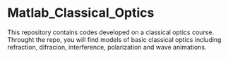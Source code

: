 # Matlab_Classical_Optics
This repository contains codes developed on a classical optics course. Throught the repo, you will find models of basic classical optics including refraction, difracion, interference, polarization and wave animations.
